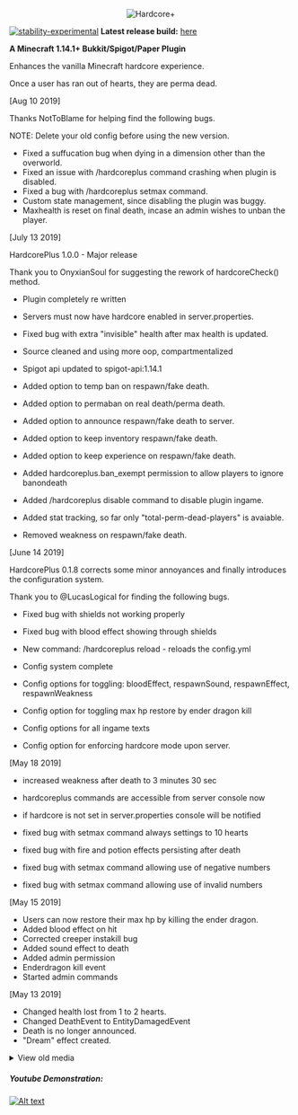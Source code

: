 <p align="center">
  <img src="https://i.imgur.com/ak1ZAlR.png" alt="Hardcore+"/>
</p>

[![stability-experimental](https://img.shields.io/badge/stability-stable-green.svg)](https://github.com/emersion/stability-badges#stable)
<b>Latest release build:</b> <a href="https://github.com/griimnak/Minecraft-HardPlus/releases">here</a>

<b>A Minecraft 1.14.1+ Bukkit/Spigot/Paper Plugin</b>

Enhances the vanilla Minecraft hardcore experience.

Once a user has ran out of hearts, they are perma dead.

[Aug 10 2019]

Thanks NotToBlame for helping find the following bugs.

NOTE: Delete your old config before using the new version.

- Fixed a suffucation bug when dying in a dimension other than the overworld.
- Fixed an issue with /hardcoreplus command crashing when plugin is disabled.
- Fixed a bug with /hardcoreplus setmax command.
- Custom state management, since disabling the plugin was buggy.
- Maxhealth is reset on final death, incase an admin wishes to unban the player.

[July 13 2019]

HardcorePlus 1.0.0 - Major release

Thank you to OnyxianSoul for suggesting the rework of hardcoreCheck() method.

- Plugin completely re written
- Servers must now have hardcore enabled in server.properties.
- Fixed bug with extra "invisible" health after max health is updated.
- Source cleaned and using more oop, compartmentalized
- Spigot api updated to spigot-api:1.14.1

- Added option to temp ban on respawn/fake death.
- Added option to permaban on real death/perma death.
- Added option to announce respawn/fake death to server.
- Added option to keep inventory respawn/fake death.
- Added option to keep experience on respawn/fake death.

- Added hardcoreplus.ban_exempt permission to allow players to ignore banondeath
- Added /hardcoreplus disable command to disable plugin ingame.
- Added stat tracking, so far only "total-perm-dead-players" is avaiable.

- Removed weakness on respawn/fake death.

[June 14 2019]

HardcorePlus 0.1.8 corrects some minor annoyances and finally introduces the configuration system.

Thank you to @LucasLogical for finding the following bugs.

- Fixed bug with shields not working properly
- Fixed bug with blood effect showing through shields

- New command: /hardcoreplus reload - reloads the config.yml

- Config system complete
- Config options for toggling: bloodEffect, respawnSound, respawnEffect, respawnWeakness
- Config option for toggling max hp restore by ender dragon kill
- Config options for all ingame texts
- Config option for enforcing hardcore mode upon server.

[May 18 2019]

- increased weakness after death to 3 minutes 30 sec
- hardcoreplus commands are accessible from server console now
- if hardcore is not set in server.properties console will be notified

- fixed bug with setmax command always settings to 10 hearts
- fixed bug with fire and potion effects persisting after death
- fixed bug with setmax command allowing use of negative numbers
- fixed bug with setmax command allowing use of invalid numbers

[May 15 2019]

- Users can now restore their max hp by killing the ender dragon.
- Added blood effect on hit
- Corrected creeper instakill bug
- Added sound effect to death
- Added admin permission
- Enderdragon kill event
- Started admin commands

[May 13 2019]

- Changed health lost from 1 to 2 hearts.
- Changed DeathEvent to EntityDamagedEvent
- Death is no longer announced.
- "Dream" effect created.

<details>
  <summary>View old media</summary>

##### 2nd Youtube Demonstration:

[![Alt text](https://img.youtube.com/vi/z5rxjSrnwJY/0.jpg)](https://www.youtube.com/watch?v=z5rxjSrnwJY)

##### [OLD] Youtube Demonstration:

[![Alt text](https://img.youtube.com/vi/C36bSUXwPZw/0.jpg)](https://www.youtube.com/watch?v=C36bSUXwPZw)
</details>

##### Youtube Demonstration:

[![Alt text](https://img.youtube.com/vi/DiMFgSwdqvc/0.jpg)](https://www.youtube.com/watch?v=DiMFgSwdqvc)

